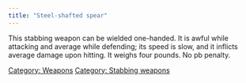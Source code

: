 ```yaml
---
title: "Steel-shafted spear"
---
```


This stabbing weapon can be wielded one-handed. It is awful while
attacking and average while defending; its speed is slow, and it
inflicts average damage upon hitting. It weighs four pounds. No pb
penalty.

[Category: Weapons](Category:_Weapons "wikilink") [Category: Stabbing
weapons](Category:_Stabbing_weapons "wikilink")